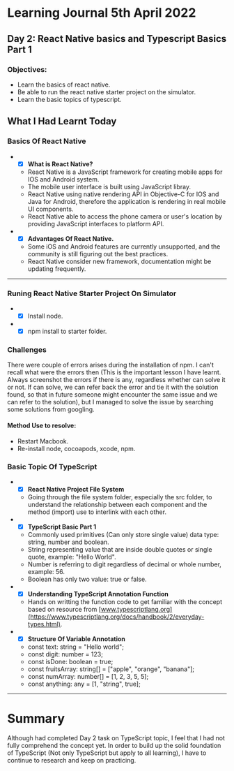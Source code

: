 # Learning Journal 5th April 2022
## Day 2: React Native basics and Typescript Basics Part 1
### Objectives:
* Learn the basics of react native.
* Be able to run the react native starter project on the simulator.
* Learn the basic topics of typescript. 
## What I Had Learnt Today
### Basics Of React Native 
* - [x] **What is React Native?**
  * React Native is a JavaScript framework for creating mobile apps for IOS and Android system.
  * The mobile user interface is built using JavaScript libray.
  * React Native using native rendering API in Objective-C for IOS and Java for Android, therefore the application is rendering in real mobile UI components.
  * React Native able to access the phone camera or user's location by providing JavaScript interfaces to platform API.
* - [x] **Advantages Of React Native.**
  * Some iOS and Android features are currently unsupported, and the community is still figuring out the best practices.
  * React Native consider new framework, documentation might be updating frequently.
---
### Runing React Native Starter Project On Simulator
* - [x] Install node.
* - [x] npm install to starter folder.
### Challenges
There were couple of errors arises during the installation of npm. I can't recall what were the errors then (This is the important lesson I have learnt. Always screenshot the errors if there is any, regardless whether can solve it or not. If can solve, we can refer back the error and tie it with the solution found, so that in future someone might encounter the same issue and we can refer to the solution), but I managed to solve the issue by searching some solutions from googling. 
#### Method Use to resolve:
* Restart Macbook.
* Re-install node, cocoapods, xcode, npm.
### Basic Topic Of TypeScript
* - [x] **React Native Project File System**
  * Going through the file system folder, especially the src folder, to understand the relationship between each component and the method (import) use to interlink with each other.
* - [x] **TypeScript Basic Part 1**
  * Commonly used primitives (Can only store single value) data type: string, number and boolean.
  * String representing value that are inside double quotes or single quote, example: "Hello World".
  * Number is referring to digit regardless of decimal or whole number, example: 56.
  * Boolean has only two value: true or false.
* - [x] **Understanding TypeScript Annotation Function**
  * Hands on writting the function code to get familiar with the concept based on resource from [www.typescriptlang.org](https://www.typescriptlang.org/docs/handbook/2/everyday-types.html).
* - [x] **Structure Of Variable Annotation**
  * const text: string = "Hello world";
  * const digit: number = 123;
  * const isDone: boolean = true;
  * const fruitsArray: string[] = ["apple", "orange", "banana"];
  * const numArray: number[] = [1, 2, 3, 5, 5];
  * const anything: any = [1, "string", true]; 
---
# Summary
Although had completed Day 2 task on TypeScript topic, I feel that I had not fully comprehend the concept yet. In order to build up the solid foundation of TypeScript (Not only TypeScript but apply to all learning), I have to continue to research and keep on practicing. 

